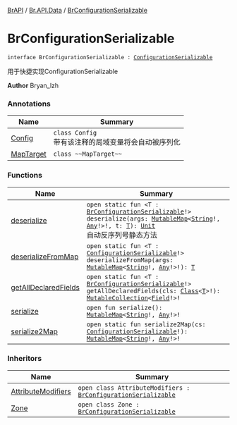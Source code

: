 [BrAPI](../../index.md) / [Br.API.Data](../index.md) / [BrConfigurationSerializable](./index.md)

# BrConfigurationSerializable

`interface BrConfigurationSerializable : `[`ConfigurationSerializable`](https://hub.spigotmc.org/javadocs/spigot/org/bukkit/configuration/serialization/ConfigurationSerializable.html)

用于快捷实现ConfigurationSerializable

**Author**
Bryan_lzh

### Annotations

| Name | Summary |
|---|---|
| [Config](-config/index.md) | `class Config`<br>带有该注释的局域变量将会自动被序列化 |
| [MapTarget](-map-target/index.md) | `class ~~MapTarget~~` |

### Functions

| Name | Summary |
|---|---|
| [deserialize](deserialize.md) | `open static fun <T : `[`BrConfigurationSerializable`](./index.md)`!> deserialize(args: `[`MutableMap`](https://kotlinlang.org/api/latest/jvm/stdlib/kotlin.collections/-mutable-map/index.html)`<`[`String`](https://kotlinlang.org/api/latest/jvm/stdlib/kotlin/-string/index.html)`!, `[`Any`](https://kotlinlang.org/api/latest/jvm/stdlib/kotlin/-any/index.html)`!>!, t: `[`T`](deserialize.md#T)`): `[`Unit`](https://kotlinlang.org/api/latest/jvm/stdlib/kotlin/-unit/index.html)<br>自动反序列号静态方法 |
| [deserializeFromMap](deserialize-from-map.md) | `open static fun <T : `[`ConfigurationSerializable`](https://hub.spigotmc.org/javadocs/spigot/org/bukkit/configuration/serialization/ConfigurationSerializable.html)`!> deserializeFromMap(args: `[`MutableMap`](https://kotlinlang.org/api/latest/jvm/stdlib/kotlin.collections/-mutable-map/index.html)`<`[`String`](https://kotlinlang.org/api/latest/jvm/stdlib/kotlin/-string/index.html)`!, `[`Any`](https://kotlinlang.org/api/latest/jvm/stdlib/kotlin/-any/index.html)`!>!): `[`T`](deserialize-from-map.md#T) |
| [getAllDeclaredFields](get-all-declared-fields.md) | `open static fun <T : `[`BrConfigurationSerializable`](./index.md)`!> getAllDeclaredFields(cls: `[`Class`](https://docs.oracle.com/javase/8/docs/api/java/lang/Class.html)`<`[`T`](get-all-declared-fields.md#T)`>!): `[`MutableCollection`](https://kotlinlang.org/api/latest/jvm/stdlib/kotlin.collections/-mutable-collection/index.html)`<`[`Field`](https://docs.oracle.com/javase/8/docs/api/java/lang/reflect/Field.html)`!>!` |
| [serialize](serialize.md) | `open fun serialize(): `[`MutableMap`](https://kotlinlang.org/api/latest/jvm/stdlib/kotlin.collections/-mutable-map/index.html)`<`[`String`](https://kotlinlang.org/api/latest/jvm/stdlib/kotlin/-string/index.html)`!, `[`Any`](https://kotlinlang.org/api/latest/jvm/stdlib/kotlin/-any/index.html)`!>!` |
| [serialize2Map](serialize2-map.md) | `open static fun serialize2Map(cs: `[`ConfigurationSerializable`](https://hub.spigotmc.org/javadocs/spigot/org/bukkit/configuration/serialization/ConfigurationSerializable.html)`!): `[`MutableMap`](https://kotlinlang.org/api/latest/jvm/stdlib/kotlin.collections/-mutable-map/index.html)`<`[`String`](https://kotlinlang.org/api/latest/jvm/stdlib/kotlin/-string/index.html)`!, `[`Any`](https://kotlinlang.org/api/latest/jvm/stdlib/kotlin/-any/index.html)`!>!` |

### Inheritors

| Name | Summary |
|---|---|
| [AttributeModifiers](../../-br.-a-p-i.-n-b-t/-attribute-modifiers/index.md) | `open class AttributeModifiers : `[`BrConfigurationSerializable`](./index.md) |
| [Zone](../-zone/index.md) | `open class Zone : `[`BrConfigurationSerializable`](./index.md) |
